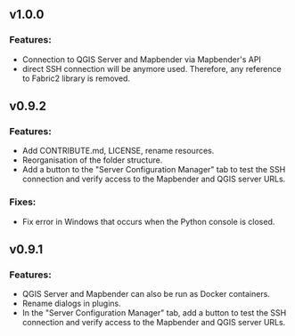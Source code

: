 ## v1.0.0

### Features:
* Connection to QGIS Server and Mapbender via Mapbender's API
* direct SSH connection will be anymore used. Therefore, any reference to Fabric2 library is removed.


## v0.9.2

### Features:
* Add CONTRIBUTE.md, LICENSE, rename resources.
* Reorganisation of the folder structure.
* Add a button to the "Server Configuration Manager" tab to test the SSH connection and verify access to the Mapbender and QGIS server URLs.

### Fixes:
* Fix error in Windows that occurs when the Python console is closed.

## v0.9.1

### Features:
* QGIS Server and Mapbender can also be run as Docker containers.
* Rename dialogs in plugins.
* In the "Server Configuration Manager" tab, add a button to test the SSH connection and verify access to the Mapbender and QGIS server URLs.

